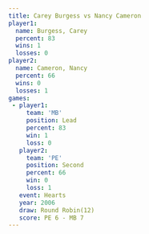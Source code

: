 ```yaml
---
title: Carey Burgess vs Nancy Cameron
player1:              
  name: Burgess, Carey
  percent: 83         
  wins: 1             
  losses: 0           
player2:              
  name: Cameron, Nancy
  percent: 66         
  wins: 0             
  losses: 1           
games:
 - player1:        
     team: 'MB'    
     position: Lead
     percent: 83   
     win: 1        
     loss: 0       
   player2:          
     team: 'PE'      
     position: Second
     percent: 66     
     win: 0          
     loss: 1         
   event: Hearts        
   year: 2006           
   draw: Round Robin(12)
   score: PE 6 - MB 7   
---
```

